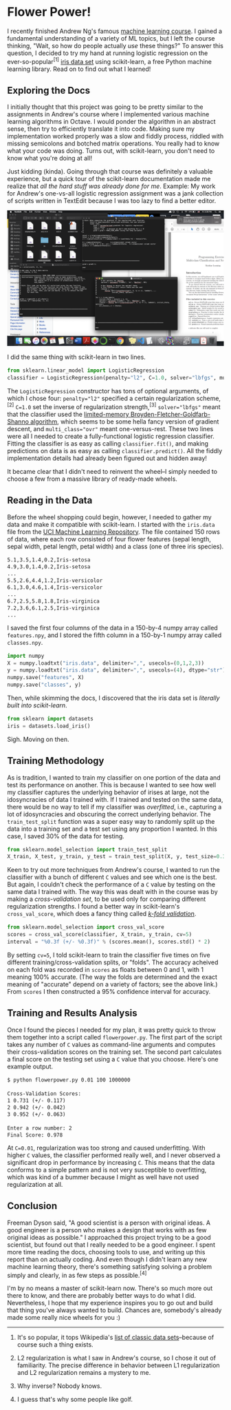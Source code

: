# Flower Power!

I recently finished Andrew Ng's famous [machine learning course](https://coursera.org/learn/machine-learning). I gained a fundamental understanding of a variety of ML topics, but I left the course thinking, "Wait, so how do people actually *use* these things?" To answer this question, I decided to try my hand at running logistic regression on the ever-so-popular<sup>[1]</sup> [iris data set](https://en.wikipedia.org/wiki/Iris_flower_data_set) using scikit-learn, a free Python machine learning library. Read on to find out what I learned!

## Exploring the Docs

I initially thought that this project was going to be pretty similar to the assignments in Andrew's course where I implemented various machine learning algorithms in Octave. I would ponder the algorithm in an abstract sense, then try to efficiently translate it into code. Making sure my implementation worked properly was a slow and fiddly process, riddled with missing semicolons and botched matrix operations. You really had to know what your code was doing. Turns out, with scikit-learn, you don't need to know what you're doing at all!

Just kidding (kinda). Going through that course was definitely a valuable experience, but a quick tour of the scikit-learn documentation made me realize that *all the hard stuff was already done for me*. Example: My work for Andrew's one-vs-all logistic regression assignment was a jank collection of scripts written in TextEdit because I was too lazy to find a better editor.

![My work for Andrew Ng's logistic regression assignment.](jankness.png)

I did the same thing with scikit-learn in two lines.

```python
from sklearn.linear_model import LogisticRegression
classifier = LogisticRegression(penalty="l2", C=1.0, solver="lbfgs", multi_class="ovr")
```

The `LogisticRegression` constructor has tons of optional arguments, of which I chose four: `penalty="l2"` specified a certain regularization scheme,<sup>[2]</sup> `C=1.0` set the inverse of regularization strength,<sup>[3]</sup> `solver="lbfgs"` meant that the classifier used the [limited-memory Broyden-Fletcher-Goldfarb-Shanno algorithm](https://en.wikipedia.org/wiki/Limited-memory_BFGS), which seems to be some hella fancy version of gradient descent, and `multi_class="ovr"` meant one-versus-rest. These two lines were all I needed to create a fully-functional logistic regression classifier. Fitting the classifier is as easy as calling `classifier.fit()`, and making predictions on data is as easy as calling `classifier.predict()`. All the fiddly implementation details had already been figured out and hidden away!

It became clear that I didn't need to reinvent the wheel–I simply needed to choose a few from a massive library of ready-made wheels.

## Reading in the Data

Before the wheel shopping could begin, however, I needed to gather my data and make it compatible with scikit-learn. I started with the `iris.data` file from the [UCI Machine Learning Repository](https://archive.ics.uci.edu/ml/index.php). The file contained 150 rows of data, where each row consisted of four flower features (sepal length, sepal width, petal length, petal width) and a class (one of three iris species).

```
5.1,3.5,1.4,0.2,Iris-setosa
4.9,3.0,1.4,0.2,Iris-setosa
...
5.5,2.6,4.4,1.2,Iris-versicolor
6.1,3.0,4.6,1.4,Iris-versicolor
...
6.7,2.5,5.8,1.8,Iris-virginica
7.2,3.6,6.1,2.5,Iris-virginica
...
```

I saved the first four columns of the data in a 150-by-4 numpy array called `features.npy`, and I stored the fifth column in a 150-by-1 numpy array called `classes.npy`.

```python
import numpy
X = numpy.loadtxt("iris.data", delimiter=",", usecols=(0,1,2,3))
y = numpy.loadtxt("iris.data", delimiter=",", usecols=(4), dtype="str")
numpy.save("features", X)
numpy.save("classes", y)
```

Then, while skimming the docs, I discovered that the iris data set is *literally built into scikit-learn*.

```python
from sklearn import datasets
iris = datasets.load_iris()
```

Sigh. Moving on then.

## Training Methodology

As is tradition, I wanted to train my classifier on one portion of the data and test its performance on another. This is because I wanted to see how well my classifier captures the underlying behavior of irises at large, not the idosyncracies of data I trained with. If I trained and tested on the same data, there would be no way to tell if my classifier was *overfitted*, i.e., capturing a lot of idosyncracies and obscuring the correct underlying behavior. The `train_test_split` function was a super easy way to randomly split up the data into a training set and a test set using any proportion I wanted. In this case, I saved 30% of the data for testing.

```python
from sklearn.model_selection import train_test_split
X_train, X_test, y_train, y_test = train_test_split(X, y, test_size=0.3)
```

Keen to try out more techniques from Andrew's course, I wanted to run the classifier with a bunch of different `C` values and see which one is the best. But again, I couldn't check the performance of a `C` value by testing on the same data I trained with. The way this was dealt with in the course was by making a *cross-validation set*, to be used only for comparing different regularization strengths. I found a better way in scikit-learn's `cross_val_score`, which does a fancy thing called [*k-fold validation*](https://scikit-learn.org/stable/modules/cross_validation.html).

```python
from sklearn.model_selection import cross_val_score
scores = cross_val_score(classifier, X_train, y_train, cv=5)
interval = "%0.3f (+/- %0.3f)" % (scores.mean(), scores.std() * 2)
```

By setting `cv=5`, I told scikit-learn to train the classifier five times on five different training/cross-validation splits, or "folds". The accuracy acheived on each fold was recorded in `scores` as floats between 0 and 1, with 1 meaning 100% accurate. (The way the folds are determined and the exact meaning of "accurate" depend on a variety of factors; see the above link.) From `scores` I then constructed a 95% confidence interval for accuracy.

## Training and Results Analysis

Once I found the pieces I needed for my plan, it was pretty quick to throw them together into a script called `flowerpower.py`. The first part of the script takes any number of `C` values as command-line arguments and computes their cross-validation scores on the training set. The second part calculates a final score on the testing set using a `C` value that you choose. Here's one example output.

```
$ python flowerpower.py 0.01 100 1000000

Cross-Validation Scores:
1 0.731 (+/- 0.117)
2 0.942 (+/- 0.042)
3 0.952 (+/- 0.063)

Enter a row number: 2
Final Score: 0.978
```

At `C=0.01`, regularization was too strong and caused underfitting. With higher `C` values, the classifier performed really well, and I never observed a significant drop in performance by increasing `C`. This means that the data conforms to a simple pattern and is not very susceptible to overfitting, which was kind of a bummer because I might as well have not used regularization at all.

## Conclusion

Freeman Dyson said, "A good scientist is a person with original ideas. A good engineer is a person who makes a design that works with as few original ideas as possible." I approached this project trying to be a good scientist, but found out that I really needed to be a good engineer. I spent more time reading the docs, choosing tools to use, and writing up this report than on actually coding. And even though I didn't learn any new machine learning theory, there's something satisfying solving a problem simply and clearly, in as few steps as possible.<sup>[4]</sup>

I'm by no means a master of scikit-learn now. There's so much more out there to know, and there are probably better ways to do what I did. Nevertheless, I hope that my experience inspires you to go out and build that thing you've always wanted to build. Chances are, somebody's already made some really nice wheels for you :)

---

1. It's so popular, it tops Wikipedia's [list of classic data sets](https://en.wikipedia.org/wiki/Data_set#Classic_data_sets)–because of course such a thing exists.

2. L2 regularization is what I saw in Andrew's course, so I chose it out of familiarity. The precise difference in behavior between L1 regularization and L2 regularization remains a mystery to me.

3. Why inverse? Nobody knows.

4. I guess that's why some people like golf.
